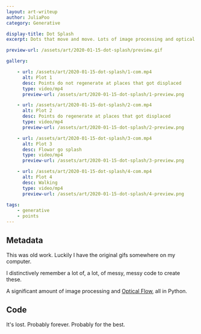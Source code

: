 ```yaml
---
layout: art-writeup
author: JuliaPoo
category: Generative

display-title: Dot Splash
excerpt: Dots that move and move. Lots of image processing and optical flow analysis for this one.

preview-url: /assets/art/2020-01-15-dot-splash/preview.gif

gallery:

    - url: /assets/art/2020-01-15-dot-splash/1-com.mp4
      alt: Plot 1
      desc: Points do not regenerate at places that got displaced
      type: video/mp4
      preview-url: /assets/art/2020-01-15-dot-splash/1-preview.png

    - url: /assets/art/2020-01-15-dot-splash/2-com.mp4
      alt: Plot 2
      desc: Points do regenerate at places that got displaced
      type: video/mp4
      preview-url: /assets/art/2020-01-15-dot-splash/2-preview.png

    - url: /assets/art/2020-01-15-dot-splash/3-com.mp4
      alt: Plot 3
      desc: Flowar go splash
      type: video/mp4
      preview-url: /assets/art/2020-01-15-dot-splash/3-preview.png

    - url: /assets/art/2020-01-15-dot-splash/4-com.mp4
      alt: Plot 4
      desc: Walking
      type: video/mp4
      preview-url: /assets/art/2020-01-15-dot-splash/4-preview.png
        
tags:
    - generative
    - points
---
```


## Metadata

This was old work. Luckily I have the original gifs somewhere on my computer.

I distinctively remember a lot of, a lot, of messy, messy code to create these.

A significant amount of image processing and [Optical Flow](https://en.wikipedia.org/wiki/Optical_flow), all in Python.

## Code

It's lost. Probably forever. Probably for the best.